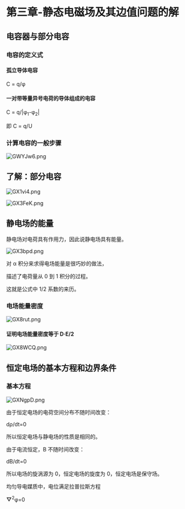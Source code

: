 # 第三章-静态电磁场及其边值问题的解
## 电容器与部分电容
### 电容的定义式
#### 孤立导体电容
C = q/&phi;

#### 一对带等量异号电荷的导体组成的电容
C = q/|&phi;<sub>1</sub>-&phi;<sub>2</sub>|

即 C = q/U
### 计算电容的一般步骤
![GWYJw6.png](https://s1.ax1x.com/2020/04/08/GWYJw6.png)
## 了解：部分电容
![GX1vi4.png](https://s1.ax1x.com/2020/04/13/GX1vi4.png)

![GX3FeK.png](https://s1.ax1x.com/2020/04/13/GX3FeK.png)
## 静电场的能量
静电场对电荷具有作用力，因此说静电场具有能量。

![GX3bpd.png](https://s1.ax1x.com/2020/04/13/GX3bpd.png)

对 &alpha; 积分来求得电场能量是很巧妙的做法，

描述了电荷量从 0 到 1 积分的过程。

这就是公式中 1/2 系数的来历。
### 电场能量密度
![GX8rut.png](https://s1.ax1x.com/2020/04/13/GX8rut.png)
#### 证明电场能量密度等于 D·E/2
![GX8WCQ.png](https://s1.ax1x.com/2020/04/13/GX8WCQ.png)
## 恒定电场的基本方程和边界条件
### 基本方程
![GXNgpD.png](https://s1.ax1x.com/2020/04/13/GXNgpD.png)

由于恒定电场的电荷空间分布不随时间改变：

d&rho;/dt=0

所以恒定电场与静电场的性质是相同的。

由于电流恒定，B 不随时间改变：

dB/dt=0

所以电场的旋涡源为 0，恒定电场的旋度为 0，恒定电场是保守场。

均匀导电媒质中，电位满足拉普拉斯方程

**▽**<sup>2</sup>&phi;=0

